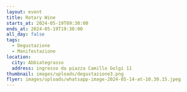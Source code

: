 ```yaml
---
layout: event
title: Rotary Wine
starts_at: 2024-05-19T09:30:00
ends_at: 2024-05-19T19:30:00
all_day: false
tags:
  - Degustazione
  - Manifestazione
location:
  city: Abbiategrasso
  address: ingresso da piazza Camillo Golgi 11
thumbnail: images/uploads/degustazione3.png
flyer: images/uploads/whatsapp-image-2024-05-14-at-10.30.15.jpeg
---
```

